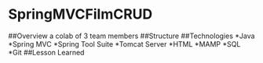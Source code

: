 # SpringMVCFilmCRUD
##Overview
a colab of 3 team members
##Structure
##Technologies 
*Java
*Spring MVC
*Spring Tool Suite
*Tomcat Server
*HTML
*MAMP
*SQL
*Git
##Lesson Learned
